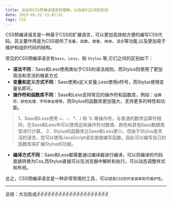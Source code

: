 ```yaml
---
title: 谈谈对CSS预编译语言的理解，以及他们之间的区别
date: 2023-05-22 13:42:52
tags: CSS
---
```


<meta name="referrer" content="no-referrer"/>

CSS预编译语言是一种基于CSS的扩展语言，可以更加高效和方便的编写CSS代码。其主要作用是为CSS提供了`变量`、`函数`、`嵌套`、`继承`、`混合`等功能,以及更加易于维护和组织代码的结构。

常见的CSS预编译语言有`Sass`、`Less`、和 `Stylus` 等,它们之间的区别如下：

* **语法不同**：Sass和Less使用类似于CSS的语法规则，而Stylus则使用了更加简洁和灵活的缩紧方式
* **变量和定义方式不同**：Sass使用`$`定义变量,Less使用`@`符号，而Stylus使用变量名即可。
* **操作符和函数库不同**：Sass和Less支持常见的操作符和函数库，例如：`运算符、颜色处理、字符串处理等`，而Stylus的函数库更加强大，支持更多的特性和功能。
> 1、Sass和Less使用 +、-、*、/ 和 % 等操作符，与普通的数学运算符相同，在Sass和Less中可以使用这些操作符对数值、颜色和其他Sass数据类型进行计算。
> 2、Stylus的函数库比Sass和Less更小。但由于Stylus是灵活的语言，您可以使用JavaScript语言直接编写函数，因此可以编写自己的函数库来扩展Stylus的功能。
* **编译方式不同**：Sass和Less都需要通过编译器进行编译，可以将编译的代码直接转换为Css,而Stylus直接可以在浏览器中解析和执行，可以动态调整样式和布局。


总之，CSS预编译语言是一种非常常用的工具，可以`提高CSS的开发效率和可维护性`。

---
总结：大功告成✌️✌️✌️✌️✌️✌️✌️✌️✌️✌️✌️✌️✌️✌️✌️✌️✌️✌️✌️✌️